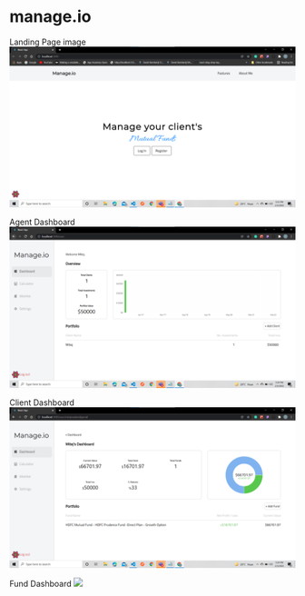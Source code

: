 # manage.io

Landing Page image
![](/client/images/homepage.png)

Agent Dashboard
![](/client/images/agent_dashboard.png)

Client Dashboard
![](/client/images/client_dashboard.png)

Fund Dashboard
![](/client/images/fund_dashboard.png)
